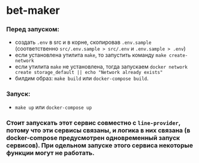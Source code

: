 # bet-maker 

### Перед запуском:
- создать ```.env``` в src и в корне, скопировав ```.env.sample``` (соответственно ```src/.env.sample > src/.env``` и ```.env.sample > .env```)
- если установлена утилита `make`, то запустить команду `make create-network`
- если утилита `make` не установлена, тогда запускаем `docker network create storage_default || echo "Network already exists"`
- билдим образ: `make build` или `docker-compose build`.


### Запуск:
- `make up` или `docker-compose up`


### Стоит запускать этот сервис совместно с ```line-provider```, потому что эти сервисы связаны, и логика в них связана (в docker-compose предусмотрен одновременный запуск сервисов). При одельном запуске этого сервиса некоторые функции могут не работать.